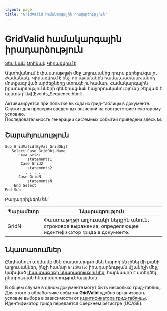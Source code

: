 ```yaml
---
layout: page
title: "GridValid համակարգային իրադարձություն"
---
```


# GridValid համակարգային իրադարձություն

[Տես նաև](../scriptstproced.md) [Օրինակ](../Examples/E_GridValid.md) [Կիրառվում է](../Defs/doc.md)

Ակտիվանում է փաստաթղթի մեջ աղյուսակից դուրս բերելու/գալու ժամանակ։ Կիրառվում է ինչ-որ պայմանին համապատասխանող մոտքագրված արժեքները ստուգելու համար։ Համակարգային իրադարձությունների գեներացման հաջորդականությունը բերված է այստեղ՝ [<img src="../../../IMAGES/MORE.GIF" width="12" height="12" alt="More.gif (304 bytes)" border="0">](Events_Sequence.html։

Активизируется при попытке выхода из грид-таблицы в документе. Служит для проверки введенных значений на соответствие некоторому условию. <br>
Последовательность генерации системных событий приведена здесь [<img src="../../../IMAGES/MORE.GIF" width="12" height="12" alt="More.gif (304 bytes)" border="0">](Events_Sequence.html).



## Շարահյուսություն

```as4x
Sub GridValid(ByVal GridObj)
   Select Case GridObj.Name
      Case Grid1
          statements1
       Case Grid2
          statements2
         . . . . .
      Case GridN
          statementsN
    End Select     
End Sub
```

Բաղադրիչներն են՝

| Պարամետր | Նկարագրություն |
|--|--|
| GridN | Փաստաթղթի աղյուսակի ներքին անուն։ строковое выражение, определяющее идентификатор грида в документе. |


## Նկատառումներ

Ընդհանուր առմամբ մեկ փաստաթղթի մեկ կարող են լինել մի քանի աղյուսակներ, ինչի համար `GridValid` իրադարձության մշակիչի մեջ, կախված [փաստաթղթի  նկարագրությունից](../Defs/doc.md), հարկավոր է ստեղծել ընտրության հնարավորություն/պայման։

В общем случае в одном документе могут быть несколько грид-таблиц. Для этого в обработчике события <strong>GridValid</strong> удобно организовать условие выбора в зависимости от [идентификатора грид-таблицы](../Defs/doc.md).<br>
Идентификатор грида передается с верхнем регистре (UCASE).


